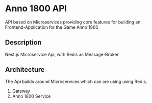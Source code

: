 # Anno 1800 API

API based on Microservices providing core features for building an Frontend-Application for the Game Anno 1800

## Description

Nest.js Microservice Api, with Redis as Message-Broker

## Architecture

The Api builds around Microservices which can are using using Redis.

1. Gateway
1. Anno 1800 Service
